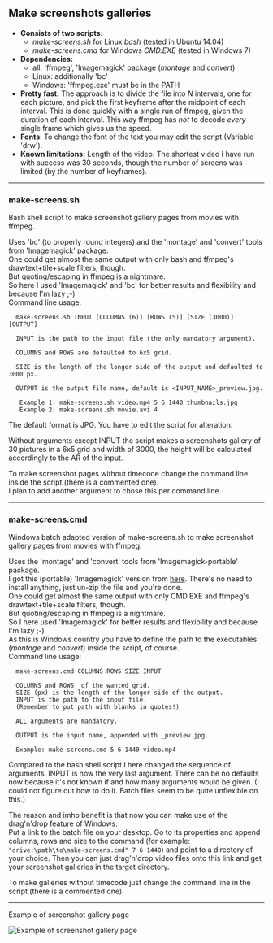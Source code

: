 ## Make screenshots galleries
- __Consists of two scripts:__  
  - *make-screens.sh* for Linux *bash* (tested in Ubuntu 14.04)
  - *make-screens.cmd* for Windows *CMD.EXE* (tested in Windows 7)  
- __Dependencies:__  
  - all: 'ffmpeg', 'Imagemagick' package (*montage* and *convert*) 
  - Linux: additionally 'bc'  
  - Windows: 'ffmpeg.exe' must be in the PATH
- __Pretty fast.__ The approach is to divide the file into *N* intervals, one for each picture, and pick the first keyframe after the midpoint of each interval. This is done quickly with a single run of ffmpeg, given the duration of each interval. This way ffmpeg has *not* to decode *every* single frame which gives us the speed.  
- __Fonts__: To change the font of the text you may edit the script (Variable 'drw').
- __Known limitations:__ Length of the video. The shortest video I have run with success was 30 seconds, though the number of screens was limited (by the number of keyframes).  

---  

### make-screens.sh
Bash shell script to make screenshot gallery pages from movies with ffmpeg.  

Uses 'bc' (to properly round integers) and the 'montage' and 'convert' tools from 'Imagemagick' package.  
One could get almost the same output with only bash and ffmpeg's drawtext+tile+scale filters, though.  
But quoting/escaping in ffmpeg is a nightmare.  
So here I used 'Imagemagick' and 'bc' for better results and flexibility and because I'm lazy ;-)  
Command line usage: 
~~~
  make-screens.sh INPUT [COLUMNS (6)] [ROWS (5)] [SIZE (3000)] [OUTPUT]

  INPUT is the path to the input file (the only mandatory argument).

  COLUMNS and ROWS are defaulted to 6x5 grid.

  SIZE is the length of the longer side of the output and defaulted to 3000 px.

  OUTPUT is the output file name, default is <INPUT_NAME>_preview.jpg.

   Example 1: make-screens.sh video.mp4 5 6 1440 thumbnails.jpg
   Example 2: make-screens.sh movie.avi 4
~~~
The default format is JPG. You have to edit the script for alteration.  

Without arguments except INPUT the script makes a screenshots gallery of 30 pictures in a 6x5 grid and width of 3000, the height will be calculated accordingly to the AR of the input.

To make screenshot pages without timecode change the command line inside the script (there is a commented one).  
I plan to add another argument to chose this per command line.

---  

### make-screens.cmd
Windows batch adapted version of make-screens.sh to make screenshot gallery pages from movies with ffmpeg.

Uses the 'montage' and 'convert' tools from 'Imagemagick-portable' package.  
I got this (portable) 'Imagemagick' version from [here](https://sourceforge.net/projects/imagemagick/). There's no need to install anything, just un-zip the file and you're done.  
One could get almost the same output with only CMD.EXE and ffmpeg's drawtext+tile+scale filters, though.  
But quoting/escaping in ffmpeg is a nightmare.  
So I here used 'Imagemagick' for better results and flexibility and because I'm lazy ;-)  
As this is Windows country you have to define the path to the executables (*montage* and *convert*) inside the script, of course.  
Command line usage:
~~~
  make-screens.cmd COLUMNS ROWS SIZE INPUT

  COLUMNS and ROWS  of the wanted grid.  
  SIZE (px) is the length of the longer side of the output.  
  INPUT is the path to the input file.  
  (Remember to put path with blanks in quotes!)  

  ALL arguments are mandatory.

  OUTPUT is the input name, appended with _preview.jpg.

  Example: make-screens.cmd 5 6 1440 video.mp4
~~~
Compared to the bash shell script I here changed the sequence of arguments. INPUT is now the very last argument. There can be no defaults now because it's not known if and how many arguments would be given. (I could not figure out how to do it. Batch files seem to be quite unflexible on this.)  

The reason and imho benefit is that now you can make use of the drag'n'drop feature of Windows:  
Put a link to the batch file on your desktop. Go to its properties and append columns, rows and size to the command (for example:  `"drive:\path\to\make-screens.cmd" 7 6 1440`) and point to a directory of your choice. Then you can just drag'n'drop video files onto this link and get your screenshot galleries in the target directory.  

To make galleries without timecode just change the command line in the script (there is a commented one).

---
Example of screenshot gallery page

![Example of screenshot gallery page](https://user-images.githubusercontent.com/23389748/31731887-cd9bf856-b436-11e7-90b1-efb2f713a074.jpg)
